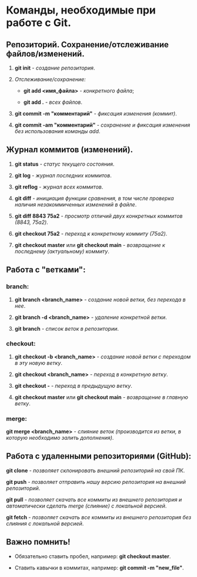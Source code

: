 # **Команды, необходимые при работе с Git.**

## **Репозиторий. Сохранение/отслеживание файлов/изменений.** 

1. **git init** - *создание репозитория*. 

2. *Отслеживание/сохранение:*

    * **git add <имя_файла>** - *конкретного файла*; 

    * **git add .** - *всех файлов*.

3. **git commit -m "комментарий"** - *фиксация изменения (коммит)*. 

4. **git commit -am "комментарий"** - *сохранение и фиксация изменения без использования команды add*. 

## **Журнал коммитов (изменений).**

1. **git status** - *статус текущего состояния*. 

2. **git log** - *журнал последних коммитов*. 

3. **git reflog** - *журнал всех коммитов*. 

4. **git diff** - *инициация функции сравнения, в том числе проверка наличия незакоммиченных изменений в файле*. 

5. **git diff 8843 75a2** - *просмотр отличий двух конкретных коммитов (8843, 75a2)*. 

6. **git checkout 75a2** - *переход к конкретному коммиту (75a2)*. 

7. **git checkout master** или **git checkout main** - *возвращение к последнему (актуальному) коммиту*. 

## **Работа с "ветками":**

### **branch:**

1. **git branch <branch_name>** - *создание новой ветки, без перехода в нее*.

2. **git branch -d <branch_name>** - *удаление конкретной ветки*.

3. **git branch** - *список веток в репозитории*.

### **checkout:**

1. **git checkout -b <branch_name>** - *создание новой ветки с переходом в эту новую ветку*.

2. **git checkout <branch_name>** - *переход в конкретную ветку*.

3. **git checkout -** - *переход в предыдущую ветку*.

4. **git checkout master** или **git checkout main** - *возвращение в главную ветку*.

### **merge:**

**git merge <branch_name>** - *слияние веток (производится из ветки, в которую необходимо залить дополнения)*.

## **Работа с удаленными репозиториями (GitHub):**

**git clone** - *позволяет склонировать внешний репозиторий на свой ПК*.

**git push** - *позволяет отправить нашу версию репозитория на внешний репозиторий*.

**git pull** - *позволяет скачать все коммиты из внешнего репозитория и автоматически сделать merge (слияние) с локальной версией*.

**git fetch** - *позволяет скачать все коммиты из внешнего репозитория без слияния с локальной версией*.


## **Важно помнить!**

* Обязательно ставить пробел, например: **git checkout master**.

* Ставить кавычки в коммитах, например: **git commit -m "new_file"**.